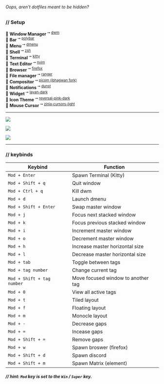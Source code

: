 ###### Oops, aren't dotfiles meant to be hidden?
### // Setup
🌸 **Window Manager**<sup> ➙ [dwm](https://dwm.suckless.org)</sup>  
🌸 **Bar**<sup> ➙ [polybar](https://github.com/polybar/polybar)</sup>  
🌸 **Menu**<sup> ➙ [dmenu](https://tools.suckless.org/dmenu/)</sup>  
🌸 **Shell**<sup> ➙ [zsh](https://zsh.sourceforge.io/)</sup>  
🌸 **Terminal**<sup> ➙ [kitty](https://github.com/kovidgoyal/kitty)</sup>  
🌸 **Text Editor**<sup> ➙ [nvim](https://neovim.io/)</sup>  
🌸 **Browser**<sup> ➙ [firefox](https://www.mozilla.org/en-US/)</sup>  
🌸 **File manager**<sup> ➙ [ranger](https://github.com/ranger/ranger)</sup>  
🌸 **Compositor**<sup> ➙ [picom (ibhagwan fork)](https://github.com/ibhagwan/picom)</sup>  
🌸 **Notifications**<sup> ➙ [dunst](https://dunst-project.org/)</sup>  
🌸 **Widget**<sup> ➙ [layan-dark](https://github.com/vinceliuice/Layan-gtk-theme)</sup>  
🌸 **Icon Theme**<sup> ➙ [reversal-pink-dark](https://github.com/yeyushengfan258/Reversal-icon-theme)</sup>  
🌸 **Mouse Cursor**<sup> ➙ [zinia-cursors-light](https://codeberg.org/maya/zinia-cursors)</sup>  

___

![](https://github.com/x3-madison/dotfiles/blob/main/01.png?raw=true)  

![](https://github.com/x3-madison/dotfiles/blob/main/02.png?raw=true)  

![](https://github.com/x3-madison/dotfiles/blob/main/03.png?raw=true)  

---

### // keybinds
|        Keybind             |                 Function                 |
| -------------------------- | ---------------------------------------- |
| `Mod + Enter`              | Spawn Terminal (Kitty)                   |
| `Mod + Shift + q`          | Quit window                              |
| `Mod + Ctrl + q`           | Kill dwm                                 |
| `Mod + d`                  | Launch dmenu                             |
| `Mod + Shift + Enter`      | Swap master window                       |
| `Mod + j`                  | Focus next stacked window                |
| `Mod + k`                  | Focus previous stacked window            |
| `Mod + i`                  | Increment master window                  |
| `Mod + o`                  | Decrement master window                  |
| `Mod + h`                  | Increase master horizontal size          |
| `Mod + l`                  | Decrease master horizontal size          |
| `Mod + tab`                | Toggle between tags                      |
| `Mod + tag number`         | Change current tag                       |
| `Mod + Shift + tag number` | Move focused window to another tag       |
| `Mod + 0`                  | View all active tags                     |
| `Mod + t`                  | Tiled layout                             |
| `Mod + f`                  | Floating layout                          |
| `Mod + m`                  | Monocle layout                           |
| `Mod + -`                  | Decrease gaps                            |
| `Mod + =`                  | Incease gaps                             |
| `Mod + Shift + =`          | Remove gaps                              |
| `Mod + w`                  | Spawn broswer (firefox)                  |
| `Mod + Shift + d`          | Spawn discord                            |
| `Mod + Shift + m`          | Spawn Matrix (element)                   |

##### // hint: `Mod` key is set to the `Win` / `Super` key.
